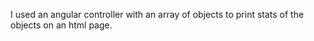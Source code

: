 I used an angular controller with an array of objects to print stats of the objects on an html page. 